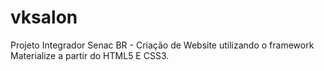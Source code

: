 # vksalon
Projeto Integrador Senac BR - Criação de Website utilizando o framework Materialize a partir do HTML5 E CSS3.

